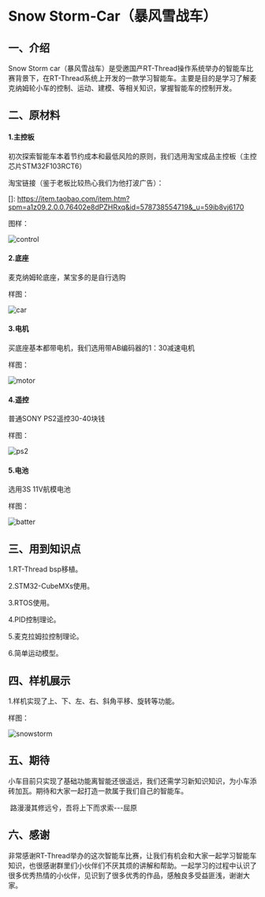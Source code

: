 # Snow Storm-Car（暴风雪战车）

## 一、介绍

Snow Storm car（暴风雪战车）是受邀国产RT-Thread操作系统举办的智能车比赛背景下，在RT-Thread系统上开发的一款学习智能车。主要是目的是学习了解麦克纳姆轮小车的控制、运动、建模、等相关知识，掌握智能车的控制开发。

## 二、原材料

#### 1.主控板

初次探索智能车本着节约成本和最低风险的原则，我们选用淘宝成品主控板（主控芯片STM32F103RCT6）

淘宝链接（鉴于老板比较热心我们为他打波广告）：

[]: https://item.taobao.com/item.htm?spm=a1z09.2.0.0.76402e8dPZHRxq&id=578738554719&_u=59ib8vj6170

图样：

![control](https://github.com/bluesky-ryan/snowstorm_car/blob/master/Image/control.png)

#### 2.底座

麦克纳姆轮底座，某宝多的是自行选购

样图：

![car](https://github.com/bluesky-ryan/snowstorm_car/blob/master/Image/car.png)

#### 3.电机

买底座基本都带电机，我们选用带AB编码器的1：30减速电机

样图：

![motor](https://github.com/bluesky-ryan/snowstorm_car/blob/master/Image/motor.png)

#### 4.遥控

普通SONY PS2遥控30-40块钱

样图：

![ps2](https://github.com/bluesky-ryan/snowstorm_car/blob/master/Image/ps2.png)

#### 5.电池

选用3S 11V航模电池

样图：

![batter](https://github.com/bluesky-ryan/snowstorm_car/blob/master/Image/batter.png)



## 三、用到知识点

1.RT-Thread bsp移植。

2.STM32-CubeMXs使用。

3.RTOS使用。

4.PID控制理论。

5.麦克拉姆拉控制理论。

6.简单运动模型。

## 四、样机展示

1.样机实现了上、下、左、右、斜角平移、旋转等功能。

样图：

![snowstorm](https://github.com/bluesky-ryan/snowstorm_car/blob/master/Image/snowstorm.png)



## 五、期待

小车目前只实现了基础功能离智能还很遥远，我们还需学习新知识知识，为小车添砖加瓦。期待和大家一起打造一款属于我们自己的智能车。

​																														                                路漫漫其修远兮，吾将上下而求索---屈原

## 六、感谢

非常感谢RT-Thread举办的这次智能车比赛，让我们有机会和大家一起学习智能车知识，也很感谢群里们小伙伴们不厌其烦的讲解和帮助。一起学习的过程中认识了很多优秀热情的小伙伴，见识到了很多优秀的作品，感触良多受益匪浅，谢谢大家。
